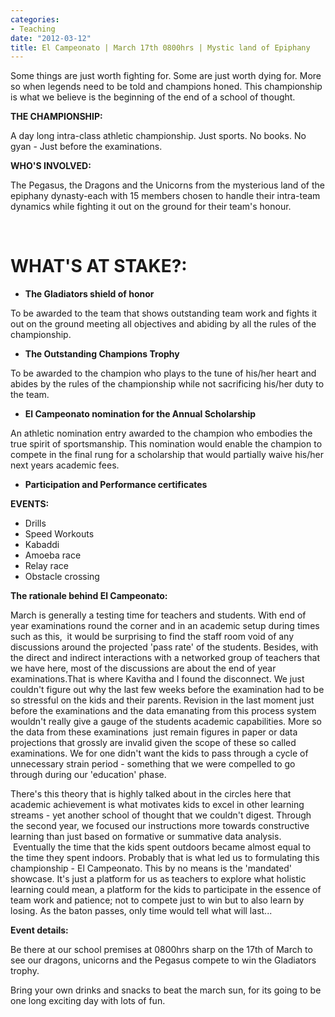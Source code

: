 ```yaml
---
categories:
- Teaching
date: "2012-03-12"
title: El Campeonato | March 17th 0800hrs | Mystic land of Epiphany
---
```


Some things are just worth fighting for. Some are just worth dying for. More so when legends need to be told and champions honed. This championship is what we believe is the beginning of the end of a school of thought.

**THE CHAMPIONSHIP:**

A day long intra-class athletic championship. Just sports. No books. No gyan - Just before the examinations.

**WHO'S INVOLVED:**

The Pegasus, the Dragons and the Unicorns from the mysterious land of the epiphany dynasty-each with 15 members chosen to handle their intra-team dynamics while fighting it out on the ground for their team's honour.

 

<!--more-->

# **WHAT'S AT STAKE?:**

- **The Gladiators shield of honor**

To be awarded to the team that shows outstanding team work and fights it out on the ground meeting all objectives and abiding by all the rules of the championship.

- **The Outstanding Champions Trophy**

To be awarded to the champion who plays to the tune of his/her heart and abides by the rules of the championship while not sacrificing his/her duty to the team.

- **El Campeonato nomination for the Annual Scholarship**

An athletic nomination entry awarded to the champion who embodies the true spirit of sportsmanship. This nomination would enable the champion to compete in the final rung for a scholarship that would partially waive his/her next years academic fees.

- **Participation and Performance certificates**

**EVENTS:**

- Drills
- Speed Workouts
- Kabaddi
- Amoeba race
- Relay race
- Obstacle crossing

**The rationale behind El Campeonato:**

March is generally a testing time for teachers and students. With end of year examinations round the corner and in an academic setup during times such as this,  it would be surprising to find the staff room void of any discussions around the projected 'pass rate' of the students. Besides, with the direct and indirect interactions with a networked group of teachers that we have here, most of the discussions are about the end of year examinations.That is where Kavitha and I found the disconnect. We just couldn't figure out why the last few weeks before the examination had to be so stressful on the kids and their parents. Revision in the last moment just before the examinations and the data emanating from this process system wouldn't really give a gauge of the students academic capabilities. More so the data from these examinations  just remain figures in paper or data projections that grossly are invalid given the scope of these so called examinations. We for one didn't want the kids to pass through a cycle of unnecessary strain period - something that we were compelled to go through during our 'education' phase.

There's this theory that is highly talked about in the circles here that academic achievement is what motivates kids to excel in other learning streams - yet another school of thought that we couldn't digest. Through the second year, we focused our instructions more towards constructive learning than just based on formative or summative data analysis.  Eventually the time that the kids spent outdoors became almost equal to the time they spent indoors. Probably that is what led us to formulating this championship - El Campeonato. This by no means is the 'mandated' showcase. It's just a platform for us as teachers to explore what holistic learning could mean, a platform for the kids to participate in the essence of team work and patience; not to compete just to win but to also learn by losing. As the baton passes, only time would tell what will last...

**Event details:**

Be there at our school premises at 0800hrs sharp on the 17th of March to see our dragons, unicorns and the Pegasus compete to win the Gladiators trophy.

Bring your own drinks and snacks to beat the march sun, for its going to be one long exciting day with lots of fun.
